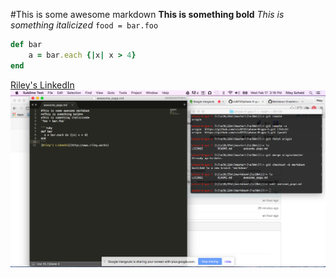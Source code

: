 #This is some awesome markdown
**This is something bold**
*This is something italicized*
`food = bar.foo`

```ruby
def bar
	a = bar.each {|x| x > 4}
end
```
[Riley's LinkedIn](http://www.riley.works)
![screen-shot](screen-shot.png)